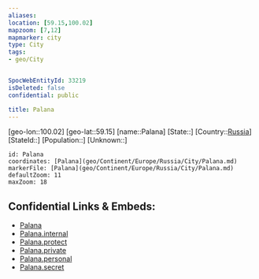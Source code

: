 ```yaml
---
aliases: 
location: [59.15,100.02]
mapzoom: [7,12] 
mapmarker: city 
type: City
tags:
- geo/City


SpocWebEntityId: 33219
isDeleted: false
confidential: public

title: Palana
---
```

[geo-lon::100.02]
[geo-lat::59.15]
[name::Palana]
[State::]
[Country::[Russia](geo/Continent/Europe/Russia.md)]
[StateId::]
[Population::]
[Unknown::]


```leaflet
id: Palana
coordinates: [Palana](geo/Continent/Europe/Russia/City/Palana.md)
markerFile: [Palana](geo/Continent/Europe/Russia/City/Palana.md)
defaultZoom: 11 
maxZoom: 18
```


## Confidential Links & Embeds: 
- [Palana](../../../../../../_public/geo/Continent/Europe/Russia/City/Palana.md) 
- [Palana.internal](../../../../../../_internal/geo/Continent/Europe/Russia/City/Palana.internal.md) 
- [Palana.protect](../../../../../../_protect/geo/Continent/Europe/Russia/City/Palana.protect.md) 
- [Palana.private](../../../../../../_private/geo/Continent/Europe/Russia/City/Palana.private.md) 
- [Palana.personal](../../../../../../_personal/geo/Continent/Europe/Russia/City/Palana.personal.md) 
- [Palana.secret](../../../../../../_secret/geo/Continent/Europe/Russia/City/Palana.secret.md) 
